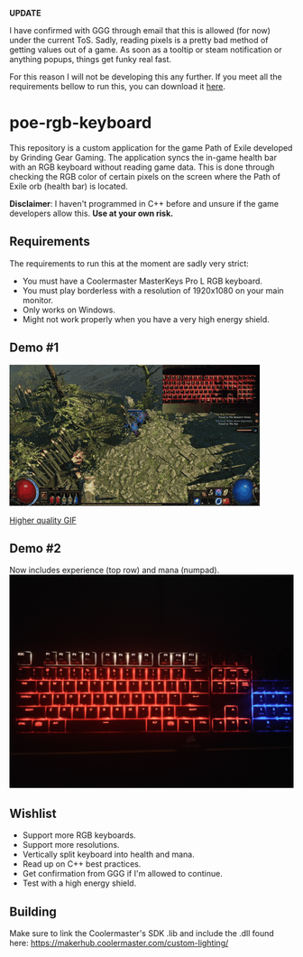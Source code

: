 **UPDATE**

I have confirmed with GGG through email that this is allowed (for now) under the current ToS. Sadly, reading pixels is a pretty bad method of getting values out of a game. As soon as a tooltip or steam notification or anything popups, things get funky real fast.

For this reason I will not be developing this any further. If you meet all the requirements bellow to run this, you can download it [here](https://github.com/swordbeta/poe-rgb-keyboard/releases).

# poe-rgb-keyboard
This repository is a custom application for the game Path of Exile developed by Grinding Gear Gaming.
The application syncs the in-game health bar with an RGB keyboard without reading game data.
This is done through checking the RGB color of certain pixels on the screen where the Path of Exile orb (health bar) is located.

**Disclaimer**: I haven't programmed in C++ before and unsure if the game developers allow this. **Use at your own risk.**

## Requirements 
The requirements to run this at the moment are sadly very strict:

- You must have a Coolermaster MasterKeys Pro L RGB keyboard.
- You must play borderless with a resolution of 1920x1080 on your main monitor.
- Only works on Windows.
- Might not work properly when you have a very high energy shield. 

## Demo #1
![Demo](demo.gif)

[Higher quality GIF](https://gfycat.com/impossibleuniqueatlasmoth)

## Demo #2
Now includes experience (top row) and mana (numpad).
![Demo](demo2.jpg)

## Wishlist

- Support more RGB keyboards.
- Support more resolutions.
- Vertically split keyboard into health and mana.
- Read up on C++ best practices.
- Get confirmation from GGG if I'm allowed to continue.
- Test with a high energy shield.

## Building
Make sure to link the Coolermaster's SDK .lib and include the .dll found here: https://makerhub.coolermaster.com/custom-lighting/
